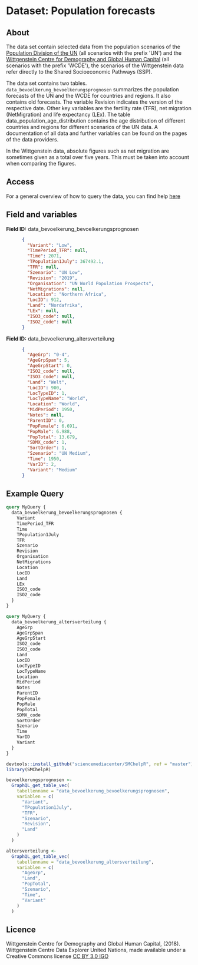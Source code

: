 # Dataset: Population forecasts


## About <a name = "about"></a>

The data set contain selected data from the population scenarios of the [Population Division of the UN](https://population.un.org/wpp/) (all scenarios with the prefix 'UN') and the [Wittgenstein Centre for Demography and Global Human Capital](https://dataexplorer.wittgensteincentre.org) (all scenarios with the prefix 'WCDE'), the scenarios of the Wittgenstein data refer directly to the Shared Socioeconomic Pathways (SSP).

The data set contains two tables. `data_bevoelkerung_bevoelkerungsprognosen` summarizes the population forecasts of the UN and the WCDE for countries and regions. It also contains old forecasts. The variable Revision indicates the version of the respective date. Other key variables are the fertility rate (TFR), net migration (NetMigration) and life expectancy (LEx). The table data_population_age_distribution contains the age distribution of different countries and regions for different scenarios of the UN data. A documentation of all data and further variables can be found on the pages of the data providers.

In the Wittgenstein data, absolute figures such as net migration are sometimes given as a total over five years. This must be taken into account when comparing the figures.

## Access <a name = "access"></a>

For a general overview of how to query the data, you can find help [here](../README.md)

## Field and variables

**Field ID:** data_bevoelkerung_bevoelkerungsprognosen

```JSON
      {
        "Variant": "Low",
        "TimePeriod_TFR": null,
        "Time": 2071,
        "TPopulation1July": 367492.1,
        "TFR": null,
        "Szenario": "UN Low",
        "Revision": "2019",
        "Organisation": "UN World Population Prospects",
        "NetMigrations": null,
        "Location": "Northern Africa",
        "LocID": 912,
        "Land": "Nordafrika",
        "LEx": null,
        "ISO3_code": null,
        "ISO2_code": null
      }
```

**Field ID:** data_bevoelkerung_altersverteilung
```JSON
      {
        "AgeGrp": "0-4",
        "AgeGrpSpan": 5,
        "AgeGrpStart": 0,
        "ISO2_code": null,
        "ISO3_code": null,
        "Land": "Welt",
        "LocID": 900,
        "LocTypeID": 1,
        "LocTypeName": "World",
        "Location": "World",
        "MidPeriod": 1950,
        "Notes": null,
        "ParentID": 0,
        "PopFemale": 6.691,
        "PopMale": 6.988,
        "PopTotal": 13.679,
        "SDMX_code": 1,
        "SortOrder": 1,
        "Szenario": "UN Medium",
        "Time": 1950,
        "VarID": 2,
        "Variant": "Medium"
      }
```

## Example Query

```GraphQL
query MyQuery {
  data_bevoelkerung_bevoelkerungsprognosen {
    Variant
    TimePeriod_TFR
    Time
    TPopulation1July
    TFR
    Szenario
    Revision
    Organisation
    NetMigrations
    Location
    LocID
    Land
    LEx
    ISO3_code
    ISO2_code
  }
}
```

```GraphQL
query MyQuery {
  data_bevoelkerung_altersverteilung {
    AgeGrp
    AgeGrpSpan
    AgeGrpStart
    ISO2_code
    ISO3_code
    Land
    LocID
    LocTypeID
    LocTypeName
    Location
    MidPeriod
    Notes
    ParentID
    PopFemale
    PopMale
    PopTotal
    SDMX_code
    SortOrder
    Szenario
    Time
    VarID
    Variant
  }
}
```

```R
devtools::install_github("sciencemediacenter/SMChelpR", ref = "master")
library(SMChelpR)

bevoelkerungsprognosen <-
  GraphQL_get_table_vec(
    tabellenname = "data_bevoelkerung_bevoelkerungsprognosen",
    variablen = c(
      "Variant", 
      "TPopulation1July",
      "TFR",
      "Szenario",
      "Revision",
      "Land"
    )
  )

altersverteilung <-
  GraphQL_get_table_vec(
    tabellenname = "data_bevoelkerung_altersverteilung",
    variablen = c(
      "AgeGrp",
      "Land", 
      "PopTotal", 
      "Szenario",
      "Time",
      "Variant"
    )
  )

```

## Licence

Wittgenstein Centre for Demography and Global Human Capital, (2018). Wittgenstein Centre Data Explorer 
United Nations, made available under a Creative Commons license [CC BY 3.0 IGO](http://creativecommons.org/licenses/by/3.0/igo/)

